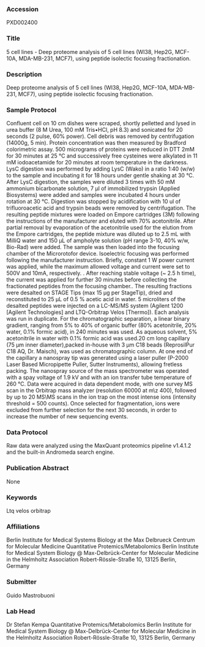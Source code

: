 ### Accession
PXD002400

### Title
5 cell lines - Deep proteome analysis of 5 cell lines (WI38, Hep2G, MCF-10A, MDA-MB-231, MCF7), using peptide isolectic focusing fractionation.

### Description
Deep proteome analysis of 5 cell lines (WI38, Hep2G, MCF-10A, MDA-MB-231, MCF7), using peptide isolectic focusing fractionation.

### Sample Protocol
Confluent cell on 10 cm dishes were scraped, shortly  pelletted and lysed in urea buffer (8 M Urea, 100 mM Tris•HCl, pH 8.3) and sonicated for 20 seconds (2 pulse, 60% power). Cell debris was removed by centrifugation (14000g, 5 min). Protein concentration was then measured by Bradford colorimetric assay. 500 micrograms of proteins were reduced in DTT 2mM for 30 minutes at 25 °C and successively free cysteines were alkylated in 11 mM iodoacetamide for 20 minutes at room temperature in the darkness. LysC digestion was performed by adding LysC (Wako) in a ratio 1:40 (w/w) to the sample and incubating it for 18 hours under gentle shaking at 30 °C. After LysC digestion, the samples were diluted 3 times with 50 mM ammonium bicarbonate solution, 7 µl of immobilized trypsin (Applied Biosystems) were added and samples were incubated 4 hours under rotation at 30 °C.  Digestion was stopped by acidification with 10 ul of trifluoroacetic acid and trypsin beads were removed by centrifugation. The resulting peptide mixtures were loaded on Empore cartridges (3M) following the instructions of the manufacturer and eluted with 70% acetonitrile. After partial removal by evaporation of the acetonitrile used for the elution from the Empore cartridges, the peptide mixture was diluted up to 2.5 mL with MilliQ water and 150 µL of ampholyte solution (pH range 3-10, 40% w/w, Bio-Rad) were added. The sample was then loaded into the focusing chamber of the Microrotofor device. Isoelectric focusing was performed following the manufacturer instruction. Briefly, constant 1 W  power current was applied, while the maximum allowed voltage and current were set to 500V and 10mA, respectively. . After reaching stable voltage (~ 2.5 h time), the current was applied for further 30 minutes before collecting the fractionated peptides from the focusing chamber..  The resulting fractions were desalted on STAGE Tips (max 15 µg per StageTip), dried and reconstituted to 25 µL of 0.5 % acetic acid in water. 5 microliters of the desalted peptides were injected on a LC-MS/MS system (Agilent 1200 [Agilent  Technologies] and LTQ-Orbitrap Velos [Thermo]). Each analysis was run in duplicate. For the chromatographic separation,  a linear binary gradient, ranging from 5% to 40% of organic buffer (80% acetonitrile, 20% water, 0.1% formic acid), in 240 minutes was used. As aqueous solvent, 5% acetonitrile in water with 0.1% formic acid was used.20 cm long capillary (75 µm inner diameter),packed in-house with 3 µm C18 beads (ReprosilPur C18 AQ, Dr. Maisch), was used as chromatographic column. At  one end of the capillary a nanospray tip was generated using a laser puller (P-2000 Laser Based Micropipette Puller, Sutter Instruments), allowing fretless packing. The nanospray source of the mass spectrometer was operated with a spay voltage of 1.9 kV and with an ion transfer tube temperature of 260 °C. Data were acquired in data dependent mode, with one survey MS scan in the Orbitrap mass analyzer (resolution 60000 at m\z 400), followed by up to 20 MS\MS scans in the ion trap on the most intense ions (intensity threshold = 500 counts). Once selected for fragmentation, ions were excluded from further selection for the next 30 seconds, in order to increase the number of new sequencing events.

### Data Protocol
Raw data were analyzed using the MaxQuant proteomics pipeline v1.4.1.2 and the built-in Andromeda search engine.

### Publication Abstract
None

### Keywords
Ltq velos orbitrap

### Affiliations
Berlin Institute for Medical Systems Biology at the Max Delbrueck Centrum for Molecular Medicine
Quantitative Protemics/Metabolomics     Berlin Institute for Medical System Biology @  Max-Delbrück-Center for Molecular Medicine in the Helmholtz Association  Robert-Rössle-Straße 10, 13125 Berlin, Germany

### Submitter
Guido Mastrobuoni

### Lab Head
Dr Stefan Kempa
Quantitative Protemics/Metabolomics     Berlin Institute for Medical System Biology @  Max-Delbrück-Center for Molecular Medicine in the Helmholtz Association  Robert-Rössle-Straße 10, 13125 Berlin, Germany


